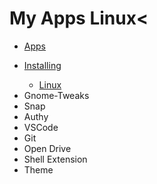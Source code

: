 # My Apps Linux<

- [Apps](#apps)
- [Installing](#installing)
	- [Linux](#linux)

    <li>Gnome-Tweaks
    <li>Snap
    <li>Authy
    <li>VSCode
    <li>Git
    <li>Open Drive
    <li>Shell Extension
    <li>Theme
